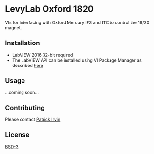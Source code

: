 # LevyLab Oxford 1820 

VIs for interfacing with Oxford Mercury IPS and ITC to control the 18/20 magnet.

## Installation
- LabVIEW 2016 32-bit required
- The LabVIEW API can be installed using VI Package Manager as described [here](https://levylabpitt.github.io/)

## Usage

...coming soon...

## Contributing

Please contact [Patrick Irvin](p.irvin@levylab.org)

## License

[BSD-3](https://opensource.org/licenses/BSD-3-Clause)

